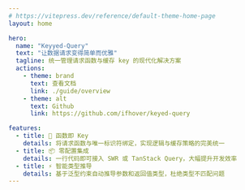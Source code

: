 ```yaml
---
# https://vitepress.dev/reference/default-theme-home-page
layout: home

hero:
  name: "Keyyed-Query"
  text: "让数据请求变得简单而优雅"
  tagline: 统一管理请求函数与缓存 key 的现代化解决方案
  actions:
    - theme: brand
      text: 查看文档
      link: ./guide/overview
    - theme: alt
      text: Github
      link: https://github.com/ifhover/keyed-query

features:
  - title: 🔄 函数即 Key
    details: 将请求函数与唯一标识符绑定，实现逻辑与缓存策略的完美统一
  - title: 📦 零配置集成
    details: 一行代码即可接入 SWR 或 TanStack Query，大幅提升开发效率
  - title: ⚡ 智能类型推导
    details: 基于泛型约束自动推导参数和返回值类型，杜绝类型不匹配问题
---
```

